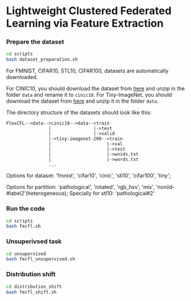 # Lightweight Clustered Federated Learning via Feature Extraction 

### Prepare the dataset
```bash
cd scripts
bash dataset_preparation.sh
```
For FMNIST, CIFAR10, STL10, CIFAR100, datasets are automatically downloaded.

For CINIC10, you should download the dataset from [here](https://datashare.is.ed.ac.uk/handle/10283/3192) and unzip in the folder `data` and rename it to `cinic10`.
For Tiny-ImageNet, you should download the dataset from [here](http://cs231n.stanford.edu/tiny-imagenet-200.zip) and unzip it in the folder `data`.

The directory structure of the datasets should look like this:

```
FlexCFL-->data-->cinic10-->data-->train
                |                |->test
                |                |->valid
                |->tiny-imagenet-200-->train
                |                     |->val
                |                     |->test
                |                     |->wnids.txt
                |                     |->words.txt
                ...
```

Options for dataset: 'fmnist', 'cifar10', 'cinic', 'stl10', 'cifar100', 'tiny'; 

Options for partition: 'pathological', 'rotated', 'rgb_hsv', 'mix', 'noniid-#label2'(heterogeneous); Specially for stl10: 'pathological#2'

### Run the code
```bash
cd scripts
bash fecfl.sh
```

### Unsuperivsed task
```bash
cd unsupervised
bash fecfl_unsupervised.sh
```

### Distribution shift
```bash
cd distribution_shift
bash fecfl_shift.sh
```
